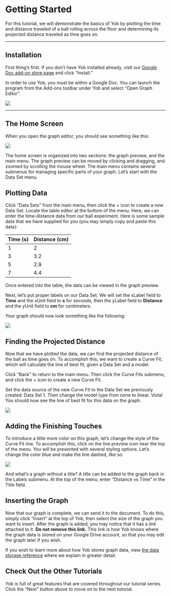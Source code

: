 # Getting Started
For this tutorial, we will demonstrate the basics of Yob by plotting the time and distance traveled of a ball rolling across the floor and determining its projected distance traveled as time goes on.


---
## Installation
First thing’s first.  If you don’t have Yob installed already, visit our [Google Doc add-on store page](https://chrome.google.com/webstore/detail/yob/doghjhjgnmiikbjphdcdeehhkfdembpf) and click “Install.”

In order to use Yob, you must be within a Google Doc.  You can launch the program from the Add-ons toolbar under Yob and select “Open Graph Editor”.

<div class="centered"><img src="../../img/start_yob.png"/></div>

---
## The Home Screen
When you open the graph editor, you should see something like this:


<div class="centered"><img src="../../img/main_menu.png"/></div>


The home screen is organized into two sections:  the graph preview, and the main menu. The graph preview can be moved by clicking and dragging, and zoomed by scrolling the mouse wheel. The main menu contains several submenus for managing specific parts of your graph.  Let’s start with the Data Set menu.


## Plotting Data
Click “Data Sets” from the main menu, then click the + icon to create a new Data Set. Locate the table editor at the bottom of the menu.  Here, we can enter the time-distance data from our ball experiment. Here is some sample data that we have supplied for you (you may simply copy and paste this data):


<table>
	<thead>
	<tr>
		<th>Time (s)</th>
		<th>Distance (cm)</th>
	</tr>
	</thead>
	<tr>
		<td>1</td>
		<td>2</td>
	</tr>
	<tr>
		<td>3</td>
		<td>3.2</td>
	</tr>
	<tr>
		<td>5</td>
		<td>2.9</td>
	</tr>
	<tr>
		<td>7</td>
		<td>4.4</td>
	</tr>
</table>


Once entered into the table, the data can be viewed in the graph preview.


Next, let’s put proper labels on our Data Set.  We will set the xLabel field to __Time__ and the xUnit field to __s__ for seconds, then the yLabel field to __Distance__ and the yUnit field to __cm__ for centimeters.


Your graph should now look something like the following:


<div class="centered"><img src="../../img/sample_data.png"></div>


## Finding the Projected Distance
Now that we have plotted the data, we can find the projected distance of the ball as time goes on. To accomplish this, we want to create a Curve Fit, which will calculate the line of best fit, given a Data Set and a model.


Click “Back” to return to the main menu.  Then click the Curve Fits submenu, and click the + icon to create a new Curve Fit.


Set the data source of the new Curve Fit to the Data Set we previously created:  Data Set 1. Then change the model type from none to linear. Viola! You should now see the line of best fit for this data on the graph.


<div class="centered"><img src="../../img/curvefit_example.png"></div>


## Adding the Finishing Touches
To introduce a little more color on this graph, let’s change the style of the Curve Fit line.  To accomplish this, click on the line preview icon near the top of the menu.  You will be presented with several styling options.  Let’s change the color blue and make the line dashed, like so:


<div class="centered"><img src="../../img/style_example.png"></div>


And what’s a graph without a title?  A title can be added to the graph back in the Labels submenu.  At the top of the menu, enter “Distance vs Time” in the Title field.


## Inserting the Graph
Now that our graph is complete, we can send it to the document. To do this, simply click “Insert” at the top of Yob, then select the size of the graph you want to insert. After the graph is added, you may notice that it has a link attached to it. **Do not remove this link.** This link is how Yob knows where the graph data is stored on your Google Drive account, so that you may edit the graph later if you wish.


If you wish to learn more about how Yob stores graph data, view [the data storage reference](../references/data_storage.md) where we explain in greater detail.


## Check Out the Other Tutorials
Yob is full of great features that are covered throughout our tutorial series. Click the “Next” button above to move on to the next tutorial.
